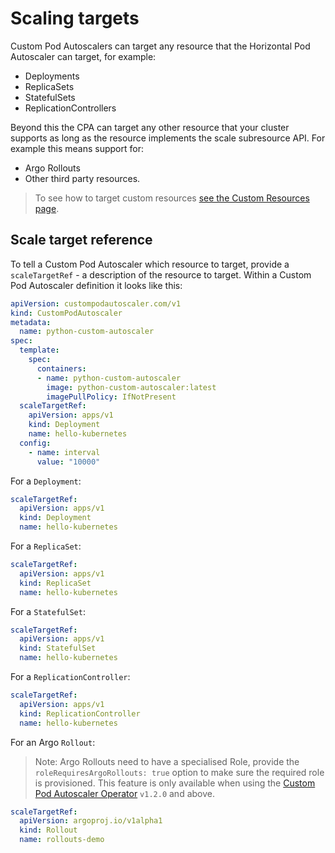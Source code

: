 # Scaling targets

Custom Pod Autoscalers can target any resource that the Horizontal Pod Autoscaler can target, for example:

* Deployments
* ReplicaSets
* StatefulSets
* ReplicationControllers

Beyond this the CPA can target any other resource that your cluster supports as long as the resource implements the
scale subresource API. For example this means support for:

* Argo Rollouts
* Other third party resources.

> To see how to target custom resources [see the Custom Resources page](../user-guide/custom-resources.md).

## Scale target reference

To tell a Custom Pod Autoscaler which resource to target, provide a `scaleTargetRef` - a description of the resource to
target. Within a Custom Pod Autoscaler definition it looks like this:

```yaml
apiVersion: custompodautoscaler.com/v1
kind: CustomPodAutoscaler
metadata:
  name: python-custom-autoscaler
spec:
  template:
    spec:
      containers:
      - name: python-custom-autoscaler
        image: python-custom-autoscaler:latest
        imagePullPolicy: IfNotPresent
  scaleTargetRef:
    apiVersion: apps/v1
    kind: Deployment
    name: hello-kubernetes
  config:
    - name: interval
      value: "10000"
```

For a `Deployment`:

```yaml
scaleTargetRef:
  apiVersion: apps/v1
  kind: Deployment
  name: hello-kubernetes
```

For a `ReplicaSet`:

```yaml
scaleTargetRef:
  apiVersion: apps/v1
  kind: ReplicaSet
  name: hello-kubernetes
```

For a `StatefulSet`:

```yaml
scaleTargetRef:
  apiVersion: apps/v1
  kind: StatefulSet
  name: hello-kubernetes
```

For a `ReplicationController`:

```yaml
scaleTargetRef:
  apiVersion: apps/v1
  kind: ReplicationController
  name: hello-kubernetes
```

For an Argo `Rollout`:

> Note: Argo Rollouts need to have a specialised Role, provide the `roleRequiresArgoRollouts: true` option to make sure
> the required role is provisioned.
> This feature is only available when using the [Custom Pod Autoscaler
Operator](https://github.com/jthomperoo/custom-pod-autoscaler-operator) `v1.2.0` and above.

```yaml
scaleTargetRef:
  apiVersion: argoproj.io/v1alpha1
  kind: Rollout
  name: rollouts-demo
```
